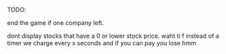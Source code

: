 TODO:

end the game if one company left. 

dont display stocks that have a 0 or lower stock price.
waht ti f instead of a timer we charge every x seconds and if you can pay you lose
 hmm

